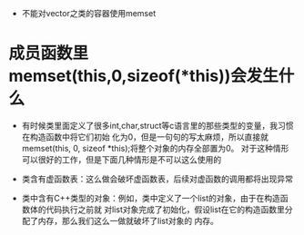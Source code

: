 - 不能对vector之类的容器使用memset







# 成员函数里memset(this,0,sizeof(*this))会发生什么 

- 有时候类里面定义了很多int,char,struct等c语言里的那些类型的变量，我习惯在构造函数中将它们初始 化为0，但是一句句的写太麻烦，所以直接就memset(this, 0, sizeof *this);将整个对象的内存全部置为0。 对于这种情形可以很好的工作，但是下面几种情形是不可以这么使用的

- 类含有虚函数表：这么做会破坏虚函数表，后续对虚函数的调用都将出现异常

- 类中含有C++类型的对象：例如，类中定义了一个list的对象，由于在构造函数体的代码执行之前就 对list对象完成了初始化，假设list在它的构造函数里分配了内存，那么我们这么一做就破坏了list对象的 内存。